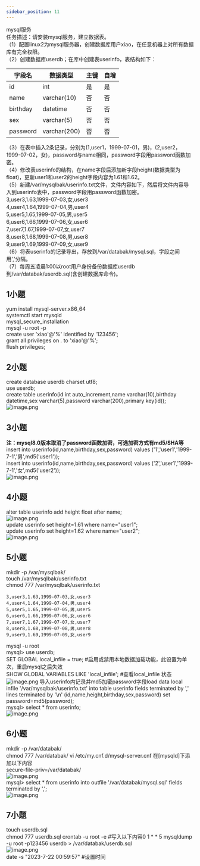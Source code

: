 ```yaml
---
sidebar_position: 11
---
```


mysql服务<br />任务描述：请安装mysql服务，建立数据表。<br />（1）配置linux2为mysql服务器，创建数据库用户xiao，在任意机器上对所有数据库有完全权限。<br />（2）创建数据库userdb；在库中创建表userinfo，表结构如下：

| 字段名 | 数据类型 | 主键 | 自增 |
| --- | --- | --- | --- |
| id | int | 是 | 是 |
| name | varchar(10) | 否 | 否 |
| birthday | datetime | 否 | 否 |
| sex | varchar(5) | 否 | 否 |
| password | varchar(200) | 否 | 否 |

（3）在表中插入2条记录，分别为(1,user1，1999-07-01，男)，(2,user2，1999-07-02，女)，password与name相同，password字段用password函数加密。<br />（4）修改表userinfo的结构，在name字段后添加新字段height(数据类型为float)，更新user1和user2的height字段内容为1.61和1.62。<br />（5）新建/var/mysqlbak/userinfo.txt文件，文件内容如下，然后将文件内容导入到userinfo表中，password字段用password函数加密。<br />3,user3,1.63,1999-07-03,女,user3<br />4,user4,1.64,1999-07-04,男,user4<br />5,user5,1.65,1999-07-05,男,user5<br />6,user6,1.66,1999-07-06,女,user6<br />7,user7,1.67,1999-07-07,女,user7<br />8,user8,1.68,1999-07-08,男,user8<br />9,user9,1.69,1999-07-09,女,user9<br />（6）将表userinfo的记录导出，存放到/var/databak/mysql.sql，字段之间用','分隔。<br />（7）每周五凌晨1:00以root用户身份备份数据库userdb到/var/databak/userdb.sql(含创建数据库命令)。

## 1小题
 yum install mysql-server.x86_64 <br />systemctl start mysqld<br /> mysql_secure_installation <br />mysql -u root -p<br />create user 'xiao'@'%' identified by '123456';<br />grant all privileges on *.* to 'xiao'@'%';<br />flush privileges;

## 2小题
create database userdb charset utf8;<br />use userdb;<br />create table userinfo(id int auto_increment,name varchar(10),birthday datetime,sex varchar(5),password varchar(200),primary key(id));<br />![image.png](https://cdn.nlark.com/yuque/0/2023/png/33622884/1690026980947-478adefe-28b0-4221-9fc9-7e0f4ad0ddaf.png#averageHue=%230f0c0a&clientId=u5ed4c0a2-0a89-4&from=paste&height=264&id=u3acbf75d&originHeight=264&originWidth=951&originalType=binary&ratio=1&rotation=0&showTitle=false&size=22017&status=done&style=none&taskId=ubd67e3c8-35b6-45d1-9a52-2970aad8c19&title=&width=951)
## 3小题
**注：mysql8.0版本取消了password函数加密，可选加密方式有md5/SHA等**<br />insert into userinfo(id,name,birthday,sex,password) values ('1','user1','1999-7-1','男',md5('user1'));<br />insert into userinfo(id,name,birthday,sex,password) values ('2','user1','1999-7-1','女',md5('user2'));<br />![image.png](https://cdn.nlark.com/yuque/0/2023/png/33622884/1690027312827-4d48e089-c189-4951-9cd6-a047772ff872.png#averageHue=%23110f0d&clientId=u5ed4c0a2-0a89-4&from=paste&height=203&id=ud543d5b0&originHeight=203&originWidth=1105&originalType=binary&ratio=1&rotation=0&showTitle=false&size=17817&status=done&style=none&taskId=ue371f4d0-ecfd-4eef-a807-2407f87da3d&title=&width=1105)
## 4小题
alter table userinfo add height float after name;<br />![image.png](https://cdn.nlark.com/yuque/0/2023/png/33622884/1690027364557-d2648faa-fe67-4ad3-804c-5707e3b375c2.png#averageHue=%230e0b09&clientId=u5ed4c0a2-0a89-4&from=paste&height=297&id=uf0725bd3&originHeight=297&originWidth=962&originalType=binary&ratio=1&rotation=0&showTitle=false&size=24123&status=done&style=none&taskId=u8eb5662c-6ef5-48f3-bbac-d0a5930393d&title=&width=962)<br />update userinfo set height=1.61 where name="user1";<br />update userinfo set height=1.62 where name="user2";<br />![image.png](https://cdn.nlark.com/yuque/0/2023/png/33622884/1690027464769-c6eb33ab-1ad5-4110-9c10-9cf4407b3510.png#averageHue=%23120f0d&clientId=u5ed4c0a2-0a89-4&from=paste&height=193&id=u8ae5c274&originHeight=193&originWidth=1227&originalType=binary&ratio=1&rotation=0&showTitle=false&size=19351&status=done&style=none&taskId=u819870b5-0306-47b5-8a0d-11d7a05a637&title=&width=1227)
## 5小题
mkdir -p /var/mysqlbak/<br />touch /var/mysqlbak/userinfo.txt<br /> chmod 777 /var/mysqlbak/userinfo.txt
```
3,user3,1.63,1999-07-03,女,user3
4,user4,1.64,1999-07-04,男,user4
5,user5,1.65,1999-07-05,男,user5
6,user6,1.66,1999-07-06,女,user6
7,user7,1.67,1999-07-07,女,user7
8,user8,1.68,1999-07-08,男,user8
9,user9,1.69,1999-07-09,女,user9
```
mysql -u root<br />mysql> use userdb;<br />SET GLOBAL local_infile = true;  #启用或禁用本地数据加载功能，此设置为单次，重启mysql之后失效<br />SHOW GLOBAL VARIABLES LIKE 'local_infile';  #查看local_infile 状态<br />![image.png](https://cdn.nlark.com/yuque/0/2023/png/33622884/1690030278043-5147775e-3bbb-4b39-acac-1a944c705417.png#averageHue=%230d0b0a&clientId=u5ed4c0a2-0a89-4&from=paste&height=178&id=u039bfcd1&originHeight=178&originWidth=693&originalType=binary&ratio=1&rotation=0&showTitle=false&size=10020&status=done&style=none&taskId=u5a3d90f3-89e9-45d0-b64c-17bd29e0cbe&title=&width=693)
导入userinfo内记录并md5加密password字段load data local infile '/var/mysqlbak/userinfo.txt' into table userinfo fields terminated by ',' lines terminated by '\n' (id,name,height,birthday,sex,password) set password=md5(password);<br />mysql> select * from userinfo;<br />![image.png](https://cdn.nlark.com/yuque/0/2023/png/33622884/1690030865886-4b6125f4-fa69-40fd-8fe3-ea9332ebe932.png#averageHue=%23191511&clientId=u5ed4c0a2-0a89-4&from=paste&height=369&id=u5a5b0f8f&originHeight=369&originWidth=1230&originalType=binary&ratio=1&rotation=0&showTitle=false&size=52249&status=done&style=none&taskId=uddae888b-56f8-4b27-9c55-c599bf9f905&title=&width=1230)
## 6小题
mkdir -p /var/databak/<br />chmod 777 /var/databak/
vi /etc/my.cnf.d/mysql-server.cnf 在[mysqld]下添加以下内容<br />secure-file-priv=/var/databak/<br />![image.png](https://cdn.nlark.com/yuque/0/2023/png/33622884/1690031329973-cef19e79-b4dd-4c01-986c-608e4e81839e.png#averageHue=%23100e0c&clientId=u5ed4c0a2-0a89-4&from=paste&height=172&id=ua337a0e8&originHeight=172&originWidth=693&originalType=binary&ratio=1&rotation=0&showTitle=false&size=10477&status=done&style=none&taskId=ud69319ad-49ac-41ea-a5c4-de13978519f&title=&width=693)<br />mysql> select * from  userinfo into outfile '/var/databak/mysql.sql' fields terminated by ',';<br />![image.png](https://cdn.nlark.com/yuque/0/2023/png/33622884/1690031362954-72e97fbc-ab09-498f-a301-b794926a685e.png#averageHue=%2317110c&clientId=u5ed4c0a2-0a89-4&from=paste&height=407&id=u52ebbbd4&originHeight=407&originWidth=1223&originalType=binary&ratio=1&rotation=0&showTitle=false&size=65385&status=done&style=none&taskId=udbac0e86-ca0f-4b11-9f13-26d8c70cbf3&title=&width=1223)
## 7小题
touch userdb.sql<br />chmod 777 userdb.sql
crontab -u root -e  #写入以下内容0 1 * * 5 mysqldump -u root -p123456 userdb > /var/databak/userdb.sql<br />![image.png](https://cdn.nlark.com/yuque/0/2023/png/33622884/1690032639790-8c9f59f0-cf32-42d9-857c-e4d0a89f18a4.png#averageHue=%23161310&clientId=u5ed4c0a2-0a89-4&from=paste&height=54&id=u6ae77455&originHeight=54&originWidth=974&originalType=binary&ratio=1&rotation=0&showTitle=false&size=7232&status=done&style=none&taskId=ua588ad41-3817-4cf8-905f-7902a5c673d&title=&width=974)<br />date -s "2023-7-22 00:59:57"   #设置时间
